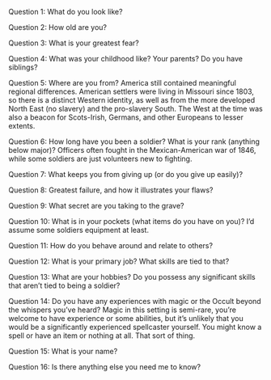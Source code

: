 Question 1: What do you look like?

Question 2: How old are you?

Question 3: What is your greatest fear?

Question 4: What was your childhood like? Your parents? Do you have siblings?

Question 5: Where are you from? America still contained meaningful regional differences. American settlers were living in Missouri since 1803, so there is a distinct Western identity, as well as from the more developed North East (no slavery) and the pro-slavery South. The West at the time was also a beacon for Scots-Irish, Germans, and other Europeans to lesser extents.

Question 6: How long have you been a soldier? What is your rank (anything below major)?
Officers often fought in the Mexican-American war of 1846, while some soldiers are just
volunteers new to fighting.

Question 7: What keeps you from giving up (or do you give up easily)?

Question 8: Greatest failure, and how it illustrates your flaws?

Question 9: What secret are you taking to the grave?

Question 10: What is in your pockets (what items do you have on you)? I’d assume some
soldiers equipment at least.

Question 11: How do you behave around and relate to others?

Question 12: What is your primary job? What skills are tied to that?

Question 13: What are your hobbies? Do you possess any significant skills that aren’t tied to
being a soldier?

Question 14: Do you have any experiences with magic or the Occult beyond the whispers
you’ve heard? Magic in this setting is semi-rare, you’re welcome to have experience or some
abilities, but it’s unlikely that you would be a significantly experienced spellcaster yourself. You
might know a spell or have an item or nothing at all. That sort of thing.

Question 15: What is your name?

Question 16: Is there anything else you need me to know?